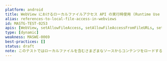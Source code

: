 ```yaml
---
platform: android
title: WebView におけるローカルファイルアクセス API の実行時使用 (Runtime Use of Local File Access APIs in WebViews)
alias: references-to-local-file-access-in-webviews
id: MASTG-TEST-0253
apis: [WebView, setAllowFileAccess, setAllowFileAccessFromFileURLs, setAllowUniversalAccessFromFileURLs]
type: [dynamic]
weakness: MASWE-0069
best-practices: []
status: draft
note: このテストではローカルファイルを含むさまざまなソースからコンテンツをロードすることを可能にする Android WebView で使用される `WebSettings` クラスのメソッドへの参照をチェックします。
---
```

